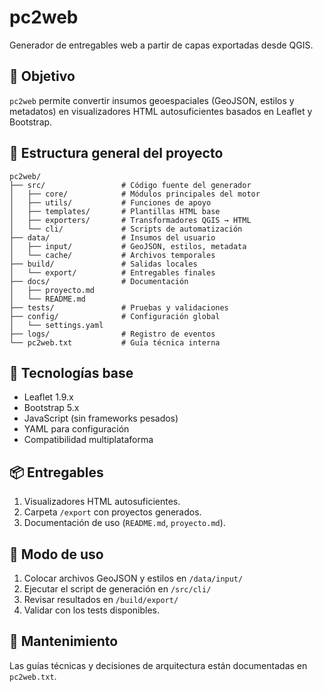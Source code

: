 # pc2web

Generador de entregables web a partir de capas exportadas desde QGIS.

## 🚀 Objetivo
`pc2web` permite convertir insumos geoespaciales (GeoJSON, estilos y metadatos) en visualizadores HTML autosuficientes basados en Leaflet y Bootstrap.

## 🧱 Estructura general del proyecto

```
pc2web/
├── src/                 # Código fuente del generador
│   ├── core/            # Módulos principales del motor
│   ├── utils/           # Funciones de apoyo
│   ├── templates/       # Plantillas HTML base
│   ├── exporters/       # Transformadores QGIS → HTML
│   └── cli/             # Scripts de automatización
├── data/                # Insumos del usuario
│   ├── input/           # GeoJSON, estilos, metadata
│   └── cache/           # Archivos temporales
├── build/               # Salidas locales
│   └── export/          # Entregables finales
├── docs/                # Documentación
│   ├── proyecto.md
│   └── README.md
├── tests/               # Pruebas y validaciones
├── config/              # Configuración global
│   └── settings.yaml
├── logs/                # Registro de eventos
└── pc2web.txt           # Guía técnica interna
```

## 🧩 Tecnologías base

- Leaflet 1.9.x  
- Bootstrap 5.x  
- JavaScript (sin frameworks pesados)  
- YAML para configuración  
- Compatibilidad multiplataforma  

## 📦 Entregables

1. Visualizadores HTML autosuficientes.  
2. Carpeta `/export` con proyectos generados.  
3. Documentación de uso (`README.md`, `proyecto.md`).

## 🧭 Modo de uso

1. Colocar archivos GeoJSON y estilos en `/data/input/`
2. Ejecutar el script de generación en `/src/cli/`
3. Revisar resultados en `/build/export/`
4. Validar con los tests disponibles.

## 🧰 Mantenimiento

Las guías técnicas y decisiones de arquitectura están documentadas en `pc2web.txt`.
